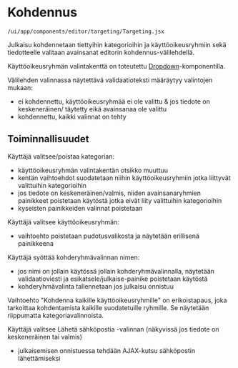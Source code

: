 # Kohdennus

`/ui/app/components/editor/targeting/Targeting.jsx`

Julkaisu kohdennetaan tiettyihin kategorioihin ja käyttöoikeusryhmiin sekä tiedotteelle
valitaan avainsanat editorin kohdennus-välilehdellä.

Käyttöoikeusryhmän valintakenttä on toteutettu 
[Dropdown](http://react.semantic-ui.com/modules/dropdown)-komponentilla.

Välilehden valinnassa näytettävä validaatioteksti määräytyy valintojen mukaan:
- ei kohdennettu, käyttöoikeusryhmää ei ole valittu & jos tiedote on keskeneräinen/
täytetty eikä avainsanaa ole valittu
- kohdennettu, kaikki valinnat on tehty

## Toiminnallisuudet

Käyttäjä valitsee/poistaa kategorian:
- käyttöoikeusryhmän valintakentän otsikko muuttuu
- kentän vaihtoehdot suodatetaan niihin käyttöoikeusryhmiin jotka liittyvät valittuihin 
kategorioihin
- jos tiedote on keskeneräinen/valmis, niiden avainsanaryhmien painikkeet 
poistetaan käytöstä jotka eivät liity valittuihin kategorioihin
- kyseisten painikkeiden valinnat poistetaan

Käyttäjä valitsee käyttöoikeusryhmän:
- vaihtoehto poistetaan pudotusvalikosta ja näytetään erillisenä painikkeena

Käyttäjä syöttää kohderyhmävalinnan nimen:
- jos nimi on jollain käytössä jollain kohderyhmävalinnalla, näytetään validaatioviesti ja
esikatsele/julkaise-painike poistetaan käytöstä
- kohderyhmävalinta tallennetaan jos julkaisu onnistuu

Vaihtoehto "Kohdenna kaikille käyttöoikeusryhmille" on erikoistapaus, joka tarkoittaa
kohdentamista kaikille suodatetuille ryhmille. Se näytetään riippumatta
kategoriavalinnoista.

Käyttäjä valitsee Lähetä sähköpostia -valinnan (näkyvissä jos tiedote on keskeneräinen
tai valmis)
- julkaisemisen onnistuessa tehdään AJAX-kutsu sähköpostin lähettämiseksi

